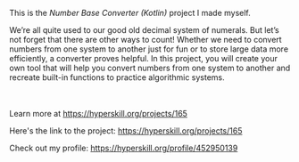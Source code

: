 This is the *Number Base Converter (Kotlin)* project I made myself.


<p>We’re all quite used to our good old decimal system of numerals. But let’s not forget that there are other ways to count! Whether we need to convert numbers from one system to another just for fun or to store large data more efficiently, a converter proves helpful. In this project, you will create your own tool that will help you convert numbers from one system to another and recreate built-in functions to practice algorithmic systems.</p><br/><br/>Learn more at <a href="https://hyperskill.org/projects/165?utm_source=ide&utm_medium=ide&utm_campaign=ide&utm_content=project-card">https://hyperskill.org/projects/165</a>

Here's the link to the project: https://hyperskill.org/projects/165

Check out my profile: https://hyperskill.org/profile/452950139
